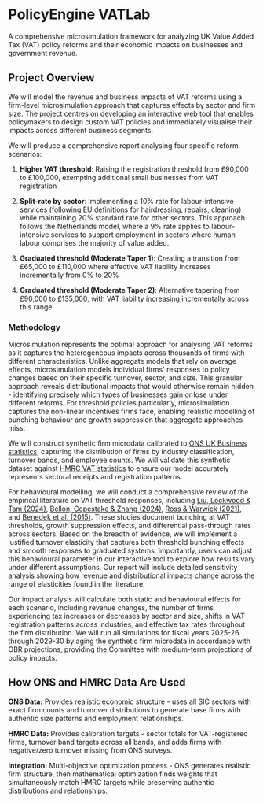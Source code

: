 # PolicyEngine VATLab

A comprehensive microsimulation framework for analyzing UK Value Added Tax (VAT) policy reforms and their economic impacts on businesses and government revenue.

## Project Overview

We will model the revenue and business impacts of VAT reforms using a firm-level microsimulation approach that captures effects by sector and firm size. The project centres on developing an interactive web tool that enables policymakers to design custom VAT policies and immediately visualise their impacts across different business segments.

We will produce a comprehensive report analysing four specific reform scenarios:

1. **Higher VAT threshold**: Raising the registration threshold from £90,000 to £100,000, exempting additional small businesses from VAT registration

2. **Split-rate by sector**: Implementing a 10% rate for labour-intensive services (following [EU definitions](https://eur-lex.europa.eu/legal-content/EN/TXT/?uri=legissum:l31043) for hairdressing, repairs, cleaning) while maintaining 20% standard rate for other sectors. This approach follows the Netherlands model, where a 9% rate applies to labour-intensive services to support employment in sectors where human labour comprises the majority of value added.

3. **Graduated threshold (Moderate Taper 1)**: Creating a transition from £65,000 to £110,000 where effective VAT liability increases incrementally from 0% to 20%

4. **Graduated threshold (Moderate Taper 2)**: Alternative tapering from £90,000 to £135,000, with VAT liability increasing incrementally across this range

### Methodology

Microsimulation represents the optimal approach for analysing VAT reforms as it captures the heterogeneous impacts across thousands of firms with different characteristics. Unlike aggregate models that rely on average effects, microsimulation models individual firms' responses to policy changes based on their specific turnover, sector, and size. This granular approach reveals distributional impacts that would otherwise remain hidden - identifying precisely which types of businesses gain or lose under different reforms. For threshold policies particularly, microsimulation captures the non-linear incentives firms face, enabling realistic modelling of bunching behaviour and growth suppression that aggregate approaches miss.

We will construct synthetic firm microdata calibrated to [ONS UK Business statistics](https://www.ons.gov.uk/businessindustryandtrade/business/activitysizeandlocation), capturing the distribution of firms by industry classification, turnover bands, and employee counts. We will validate this synthetic dataset against [HMRC VAT statistics](https://www.gov.uk/government/statistics/value-added-tax-vat-annual-statistics) to ensure our model accurately represents sectoral receipts and registration patterns.

For behavioural modelling, we will conduct a comprehensive review of the empirical literature on VAT threshold responses, including [Liu, Lockwood & Tam (2024)](https://oxfordtax.sbs.ox.ac.uk/files/wp22-21-liu-lockwood-tampdf), [Bellon, Copestake & Zhang (2024)](https://matthieubellon.com/docs/Heterogeneous_VAT_Pass_Through.pdf), [Ross & Warwick (2021)](https://www.taxdev.org/sites/default/files/2021-12/Ross%20Warwick_tax%20processes%20or%20tax%20payments.pdf), and [Benedek et al. (2015)](https://www.imf.org/external/pubs/ft/wp/2015/wp15214.pdf). These studies document bunching at VAT thresholds, growth suppression effects, and differential pass-through rates across sectors. Based on the breadth of evidence, we will implement a justified turnover elasticity that captures both threshold bunching effects and smooth responses to graduated systems. Importantly, users can adjust this behavioural parameter in our interactive tool to explore how results vary under different assumptions. Our report will include detailed sensitivity analysis showing how revenue and distributional impacts change across the range of elasticities found in the literature.

Our impact analysis will calculate both static and behavioural effects for each scenario, including revenue changes, the number of firms experiencing tax increases or decreases by sector and size, shifts in VAT registration patterns across industries, and effective tax rates throughout the firm distribution. We will run all simulations for fiscal years 2025-26 through 2029-30 by aging the synthetic firm microdata in accordance with OBR projections, providing the Committee with medium-term projections of policy impacts.

## How ONS and HMRC Data Are Used

**ONS Data:** Provides realistic economic structure - uses all SIC sectors with exact firm counts and turnover distributions to generate base firms with authentic size patterns and employment relationships.

**HMRC Data:** Provides calibration targets - sector totals for VAT-registered firms, turnover band targets across all bands, and adds firms with negative/zero turnover missing from ONS surveys.

**Integration:** Multi-objective optimization process - ONS generates realistic firm structure, then mathematical optimization finds weights that simultaneously match HMRC targets while preserving authentic distributions and relationships.
